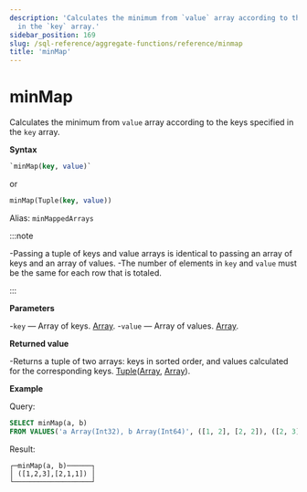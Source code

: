 ```yaml
---
description: 'Calculates the minimum from `value` array according to the keys specified
  in the `key` array.'
sidebar_position: 169
slug: /sql-reference/aggregate-functions/reference/minmap
title: 'minMap'
---
```


# minMap

Calculates the minimum from `value` array according to the keys specified in the `key` array.

**Syntax**

```sql
`minMap(key, value)`
```

or

```sql
minMap(Tuple(key, value))
```

Alias: `minMappedArrays`

:::note

-Passing a tuple of keys and value arrays is identical to passing an array of keys and an array of values.
-The number of elements in `key` and `value` must be the same for each row that is totaled.

:::

**Parameters**

-`key` — Array of keys. [Array](../../data-types/array.md).
-`value` — Array of values. [Array](../../data-types/array.md).

**Returned value**

-Returns a tuple of two arrays: keys in sorted order, and values calculated for the corresponding keys. [Tuple](../../data-types/tuple.md)([Array](../../data-types/array.md), [Array](../../data-types/array.md)).

**Example**

Query:

```sql
SELECT minMap(a, b)
FROM VALUES('a Array(Int32), b Array(Int64)', ([1, 2], [2, 2]), ([2, 3], [1, 1]))
```

Result:

```text
┌─minMap(a, b)──────┐
│ ([1,2,3],[2,1,1]) │
└───────────────────┘
```
